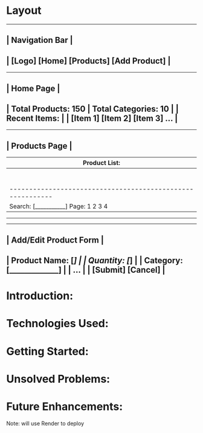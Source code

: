 # Layout
--------------------------------------------------------------
|                     Navigation Bar                          |
--------------------------------------------------------------
| [Logo] [Home] [Products] [Add Product]                       |
--------------------------------------------------------------

--------------------------------------------------------------
|                          Home Page                          |
--------------------------------------------------------------
| Total Products: 150 | Total Categories: 10                   |
| Recent Items:                                               |
| [Item 1] [Item 2] [Item 3] ...                               |
--------------------------------------------------------------

--------------------------------------------------------------
|                         Products Page                        |
--------------------------------------------------------------
| Product List:                                              |
| ---------------------------------------------------------- |
| | ID | Name           | Quantity | Category | Actions       |
| |----|----------------|----------|----------|---------------|
| | 1  | Product A      | 50       | Category1| Edit | Delete |
| | 2  | Product B      | 30       | Category2| Edit | Delete |
| | 3  | Product C      | 20       | Category1| Edit | Delete |
| | 4  | Product D      | 10       | Category3| Edit | Delete |
| |    |                |          |          |      |        |
| ---------------------------------------------------------- |
| Search: [___________]   Page: 1 2 3 4                       |
--------------------------------------------------------------

--------------------------------------------------------------
|                   Add/Edit Product Form                     |
--------------------------------------------------------------
| Product Name: [_____________]                               |
| Quantity:     [_____________]                               |
| Category:     [_____________]                               |
| ...                                                        |
| [Submit] [Cancel]                                           |
--------------------------------------------------------------


# Introduction: 
# Technologies Used: 
# Getting Started: 
# Unsolved Problems: 
# Future Enhancements:

Note: will use Render to deploy
